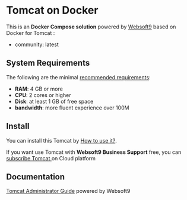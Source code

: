 # Tomcat  on Docker  

This is an **Docker Compose solution** powered by [Websoft9](https://www.websoft9.com) based on Docker for Tomcat :


 - community:  latest


## System Requirements

The following are the minimal [recommended requirements](https://github.com/tomcat/tomcat):

* **RAM**: 4 GB or more
* **CPU**: 2 cores or higher
* **Disk**: at least 1 GB of free space
* **bandwidth**: more fluent experience over 100M  

## Install

You can install this Tomcat  by [How to use it?](https://github.com/Websoft9/docker-library#how-to-use-it).   

If you want use Tomcat  with **Websoft9 Business Support** free, you can [subscribe Tomcat ](https://www.websoft9.com/apps) on Cloud platform

## Documentation

[Tomcat  Administrator Guide](https://support.websoft9.com/docs/tomcat) powered by Websoft9